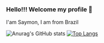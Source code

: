 ### Hello!!! Welcome my profile 👋 
I'am Saymon, I am from Brazil


![Anurag's GitHub stats](https://github-readme-stats.vercel.app/api?username=Symonnv&show_icons=true&theme=tokyonight)
[![Top Langs](https://github-readme-stats.vercel.app/api/top-langs/?username=Symonnv&layout=compact)](https://github.com/Symonnv/github-readme-stats)



<!--
**Symonnv/Symonnv** is a ✨ _special_ ✨ repository because its `README.md` (this file) appears on your GitHub profile.

Here are some ideas to get you started:

- 🔭 I’m currently working on ...
- 🌱 I’m currently learning ...
- 👯 I’m looking to collaborate on ...
- 🤔 I’m looking for help with ...
- 💬 Ask me about ...
- 📫 How to reach me: ...
- 😄 Pronouns: ...
- ⚡ Fun fact: ...
-->
